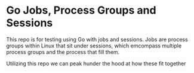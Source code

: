 # Go Jobs, Process Groups and Sessions

This repo is for testing using Go with jobs and sessions. Jobs are process groups within Linux that sit under sessions, which emcompass multiple process groups and the process that fill them.

Utilizing this repo we can peak hunder the hood at how these fit together